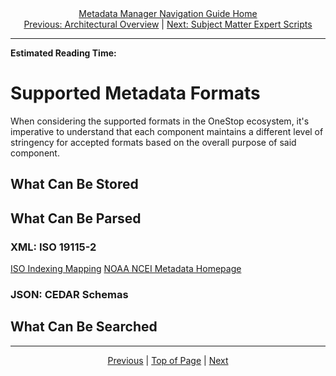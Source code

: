 <div align="center"><a href="/onestop/metadata-manager">Metadata Manager Navigation Guide Home</a></div>
<div align="center"><a href="/onestop/metadata-manager/architectural-overview">Previous: Architectural Overview</a> | <a href="/onestop/metadata-manager/sme-scripts">Next: Subject Matter Expert Scripts</a></div>
<hr>

**Estimated Reading Time:**

# Supported Metadata Formats
When considering the supported formats in the OneStop ecosystem, it's imperative to understand that each component maintains a different level of stringency for accepted formats based on the overall purpose of said component. 

## What Can Be Stored


## What Can Be Parsed


### XML: ISO 19115-2
[ISO Indexing Mapping](iso-indexing-mapping.md)
[NOAA NCEI Metadata Homepage](https://ncei.noaa.gov/metadata)

### JSON: CEDAR Schemas


## What Can Be Searched


<hr>
<div align="center"><a href="/onestop/metadata-manager/architectural-overview">Previous</a> | <a href="#">Top of Page</a> | <a href="/onestop/metadata-manager/sme-scripts">Next</a></div>